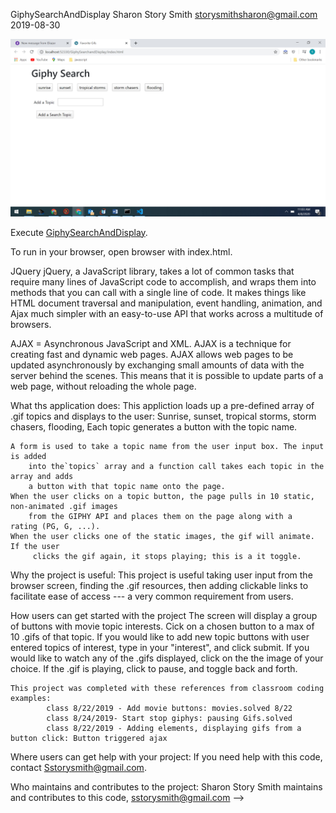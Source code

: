 GiphySearchAndDisplay
Sharon Story Smith  storysmithsharon@gmail.com
2019-08-30 

![screenshot of GiphySearchandDisplay](.\assets\Images\screenshot.jpg)

Execute  [GiphySearchAndDisplay](https://sstorysmith.github.io/GiphySearchandDisplay/).

To run in your browser, open browser with index.html.



JQuery
jQuery, a JavaScript library, takes a lot of common tasks that require many lines of JavaScript code to accomplish, and wraps them into methods that you can call with a single line of code.
It makes things like HTML document traversal and manipulation, event handling, animation, and Ajax much simpler with an easy-to-use API that works across a multitude of browsers.

AJAX = Asynchronous JavaScript and XML. AJAX is a technique for creating fast and dynamic web pages. AJAX allows web pages to be updated asynchronously by exchanging small amounts of data with the server behind the scenes. This means that it is possible to update parts of a web page, without reloading the whole page.


What ths application does:
    This appliction loads up a pre-defined array of .gif topics and displays to the user: 
                   Sunrise, sunset, tropical storms, storm chasers, flooding, 
    Each topic generates a button with the topic name. 

    A form is used to take a topic name from the user input box. The input is added
        into the`topics` array and a function call takes each topic in the array and adds
        a button with that topic name onto the page.
    When the user clicks on a topic button, the page pulls in 10 static, non-animated .gif images 
        from the GIPHY API and places them on the page along with a  rating (PG, G, ...).
    When the user clicks one of the static images, the gif will animate. If the user
         clicks the gif again, it stops playing; this is a it toggle.

Why the project is useful:
    This project is useful taking user input from the browser screen, finding the .gif resources, then adding clickable
    links to facilitate ease of access --- a very common requirement from users.

How users can get started with the project
    The screen will display a group of buttons with movie topic interests. Cick on a chosen button to a max of 10 .gifs of that topic. 
    If you would like to add new topic buttons with user entered topics of interest, type in your "interest", and click submit. 
    If you would like to watch any of the .gifs displayed, click on   the the image of your choice. If the .gif is playing, click to pause, and toggle back and forth.

    This project was completed with these references from classroom coding examples:
            class 8/22/2019 - Add movie buttons: movies.solved 8/22
            class 8/24/2019- Start stop giphys: pausing Gifs.solved 
            class 8/22/2019 - Adding elements, displaying gifs from a button click: Button triggered ajax

Where users can get help with your project:
    If you need help with this code, contact Sstorysmith@gmail.com.

Who maintains and contributes to the project:
    Sharon Story Smith maintains and contributes to this code, sstorysmith@gmail.com -->